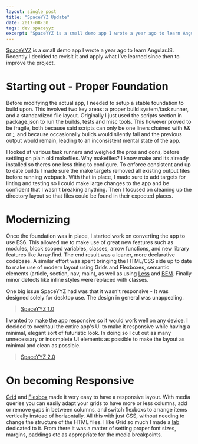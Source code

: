 ```yaml
---
layout: single_post
title: "SpaceYYZ Update"
date: 2017-08-30
tags: dev spaceyyz
excerpt: "SpaceYYZ is a small demo app I wrote a year ago to learn AngularJS. Recently I decided to revisit it and apply what I've learned since then to improve the project."
---
```


[SpaceYYZ](https://patrick-lafferty.github.io/spaceyyz/) is a small demo app I wrote a year ago to learn AngularJS. Recently I decided to revisit it and apply what I've learned since then to improve the project.

# Starting out - Proper Foundation

Before modifying the actual app, I needed to setup a stable foundation to build upon. This involved two key areas: a proper build system/task runner, and a standardized file layout. Originally I just used the scripts section in package.json to run the builds, tests and misc tools. This however proved to be fragile, both because said scripts can only be one liners chained with && or ;, and because occasionally builds would silently fail and the previous output would remain, leading to an inconsistent mental state of the app. 

I looked at various task runners and weighed the pros and cons, before settling on plain old makefiles. Why makefiles? I know make and its already installed so theres one less thing to configure. To enforce consistent and up to date builds I made sure the make targets removed all existing output files before running webpack. With that in place, I made sure to add targets for linting and testing so I could make large changes to the app and be confident that I wasn't breaking anything. Then I focused on cleaning up the directory layout so that files could be found in their expected places.

# Modernizing

Once the foundation was in place, I started work on converting the app to use ES6. This allowed me to make use of great new features such as modules, block scoped variables, classes, arrow functions, and new library features like Array.find. The end result was a leaner, more declarative codebase. A similar effort was spent bringing the HTML/CSS side up to date to make use of modern layout using Grids and Flexboxes, semantic elements (article, section, nav, main), as well as using [Less](http://lesscss.org/) and [BEM](http://getbem.com/). Finally minor defects like inline styles were replaced with classes.

One big issue SpaceYYZ had was that it wasn't responsive -  It was designed solely for desktop use. The design in general was unappealing. 

<div class="album">
<blockquote class="imgur-embed-pub" lang="en" data-id="a/K9kAO"><a href="//imgur.com/K9kAO">SpaceYYZ 1.0</a></blockquote><script async src="//s.imgur.com/min/embed.js" charset="utf-8"></script>
</div>

I wanted to make the app responsive so it would work well on any device. I decided to overhaul the entire app's UI to make it responsive while having a minimal, elegant sort of futuristic look. In doing so I cut out as many unnecessary or incomplete UI elements as possible to make the layout as minimal and clean as possible.

<div class="album">
<blockquote class="imgur-embed-pub" lang="en" data-id="a/MsQaU"><a href="//imgur.com/MsQaU">SpaceYYZ 2.0</a></blockquote><script async src="//s.imgur.com/min/embed.js" charset="utf-8"></script>
</div>

# On becoming Responsive

[Grid](https://developer.mozilla.org/en-US/docs/Web/CSS/CSS_Grid_Layout) and [Flexbox](https://developer.mozilla.org/en-US/docs/Web/CSS/CSS_Flexible_Box_Layout/Using_CSS_flexible_boxes) made it very easy to have a responsive layout. With media queries you can easily adapt your grids to have more or less columns, add or remove gaps in between columns, and switch flexboxs to arrange items vertically instead of horizontally. All this with just CSS, without needing to change the structure of the HTML files. I like Grid so much I made a [lab](https://patrick-lafferty.github.io/labs/#Grid) dedicated to it. From there it was a matter of setting proper font sizes, margins, paddings etc as appropriate for the media breakpoints.
